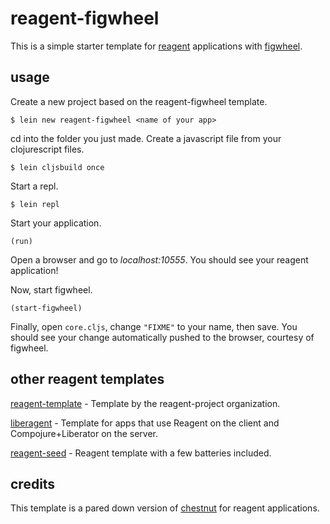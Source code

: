 # reagent-figwheel

This is a simple starter template for [reagent](https://github.com/holmsand/reagent) applications with [figwheel](https://github.com/bhauman/lein-figwheel).

## usage

Create a new project based on the reagent-figwheel template.

```
$ lein new reagent-figwheel <name of your app>
```

cd into the folder you just made. Create a javascript file from your clojurescript files.

```
$ lein cljsbuild once
```

Start a repl.

```
$ lein repl
```

Start your application.

```
(run)
```

Open a browser and go to *localhost:10555*. You should see your reagent application!

Now, start figwheel.

```
(start-figwheel)
```

Finally, open `core.cljs`, change `"FIXME"` to your name, then save.  You should see your change automatically pushed to the browser, courtesy of figwheel.

## other reagent templates

[reagent-template](https://github.com/reagent-project/reagent-template) - Template by the reagent-project organization.

[liberagent](https://github.com/borkdude/lein-new-liberagent) - Template for apps that use Reagent on the client and Compojure+Liberator on the server.

[reagent-seed](https://github.com/gadfly361/reagent-seed) - Reagent template with a few batteries included.

## credits

This template is a pared down version of [chestnut](https://github.com/plexus/chestnut) for reagent applications.
